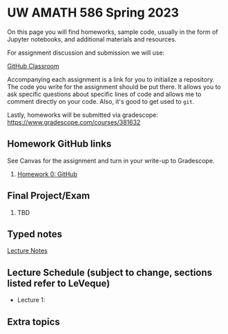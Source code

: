 # UW AMATH 586 Spring 2023

On this page you will find homeworks, sample code, usually in the form of Jupyter notebooks, and additional materials and resources.

For assignment discussion and submission we will use:

[GitHub Classroom](https://classroom.github.com)

Accompanying each assignment is a link for you to initialize a repository.  The code you write for the assignment should be put there.  It allows you to ask specific questions about specific lines of code and allows me to comment directly on your code.  Also, it's good to get used to `git`. 

Lastly, homeworks will be submitted via gradescope: https://www.gradescope.com/courses/381632

## Homework GitHub links

See Canvas for the assignment and turn in your write-up to Gradescope.

1. [Homework 0: GitHub](https://classroom.github.com/a/bVqKaaYp)

## Final Project/Exam

1. TBD

## Typed notes

[Lecture Notes](https://github.com/trogdoncourses/amath-586-2022/blob/main/Numerical_Analysis.pdf)

## Lecture Schedule (subject to change, sections listed refer to LeVeque)

* Lecture 1: 

## Extra topics

